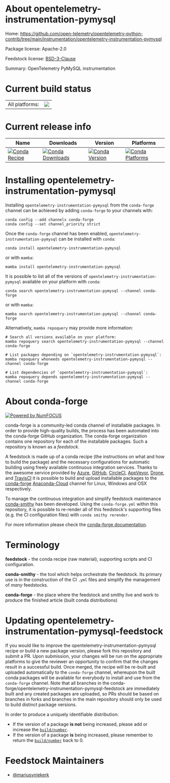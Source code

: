 About opentelemetry-instrumentation-pymysql
===========================================

Home: https://github.com/open-telemetry/opentelemetry-python-contrib/tree/main/instrumentation/opentelemetry-instrumentation-pymysql

Package license: Apache-2.0

Feedstock license: [BSD-3-Clause](https://github.com/conda-forge/opentelemetry-instrumentation-pymysql-feedstock/blob/main/LICENSE.txt)

Summary: OpenTelemetry PyMySQL instrumentation

Current build status
====================


<table><tr><td>All platforms:</td>
    <td>
      <a href="https://dev.azure.com/conda-forge/feedstock-builds/_build/latest?definitionId=13861&branchName=main">
        <img src="https://dev.azure.com/conda-forge/feedstock-builds/_apis/build/status/opentelemetry-instrumentation-pymysql-feedstock?branchName=main">
      </a>
    </td>
  </tr>
</table>

Current release info
====================

| Name | Downloads | Version | Platforms |
| --- | --- | --- | --- |
| [![Conda Recipe](https://img.shields.io/badge/recipe-opentelemetry--instrumentation--pymysql-green.svg)](https://anaconda.org/conda-forge/opentelemetry-instrumentation-pymysql) | [![Conda Downloads](https://img.shields.io/conda/dn/conda-forge/opentelemetry-instrumentation-pymysql.svg)](https://anaconda.org/conda-forge/opentelemetry-instrumentation-pymysql) | [![Conda Version](https://img.shields.io/conda/vn/conda-forge/opentelemetry-instrumentation-pymysql.svg)](https://anaconda.org/conda-forge/opentelemetry-instrumentation-pymysql) | [![Conda Platforms](https://img.shields.io/conda/pn/conda-forge/opentelemetry-instrumentation-pymysql.svg)](https://anaconda.org/conda-forge/opentelemetry-instrumentation-pymysql) |

Installing opentelemetry-instrumentation-pymysql
================================================

Installing `opentelemetry-instrumentation-pymysql` from the `conda-forge` channel can be achieved by adding `conda-forge` to your channels with:

```
conda config --add channels conda-forge
conda config --set channel_priority strict
```

Once the `conda-forge` channel has been enabled, `opentelemetry-instrumentation-pymysql` can be installed with `conda`:

```
conda install opentelemetry-instrumentation-pymysql
```

or with `mamba`:

```
mamba install opentelemetry-instrumentation-pymysql
```

It is possible to list all of the versions of `opentelemetry-instrumentation-pymysql` available on your platform with `conda`:

```
conda search opentelemetry-instrumentation-pymysql --channel conda-forge
```

or with `mamba`:

```
mamba search opentelemetry-instrumentation-pymysql --channel conda-forge
```

Alternatively, `mamba repoquery` may provide more information:

```
# Search all versions available on your platform:
mamba repoquery search opentelemetry-instrumentation-pymysql --channel conda-forge

# List packages depending on `opentelemetry-instrumentation-pymysql`:
mamba repoquery whoneeds opentelemetry-instrumentation-pymysql --channel conda-forge

# List dependencies of `opentelemetry-instrumentation-pymysql`:
mamba repoquery depends opentelemetry-instrumentation-pymysql --channel conda-forge
```


About conda-forge
=================

[![Powered by
NumFOCUS](https://img.shields.io/badge/powered%20by-NumFOCUS-orange.svg?style=flat&colorA=E1523D&colorB=007D8A)](https://numfocus.org)

conda-forge is a community-led conda channel of installable packages.
In order to provide high-quality builds, the process has been automated into the
conda-forge GitHub organization. The conda-forge organization contains one repository
for each of the installable packages. Such a repository is known as a *feedstock*.

A feedstock is made up of a conda recipe (the instructions on what and how to build
the package) and the necessary configurations for automatic building using freely
available continuous integration services. Thanks to the awesome service provided by
[Azure](https://azure.microsoft.com/en-us/services/devops/), [GitHub](https://github.com/),
[CircleCI](https://circleci.com/), [AppVeyor](https://www.appveyor.com/),
[Drone](https://cloud.drone.io/welcome), and [TravisCI](https://travis-ci.com/)
it is possible to build and upload installable packages to the
[conda-forge](https://anaconda.org/conda-forge) [Anaconda-Cloud](https://anaconda.org/)
channel for Linux, Windows and OSX respectively.

To manage the continuous integration and simplify feedstock maintenance
[conda-smithy](https://github.com/conda-forge/conda-smithy) has been developed.
Using the ``conda-forge.yml`` within this repository, it is possible to re-render all of
this feedstock's supporting files (e.g. the CI configuration files) with ``conda smithy rerender``.

For more information please check the [conda-forge documentation](https://conda-forge.org/docs/).

Terminology
===========

**feedstock** - the conda recipe (raw material), supporting scripts and CI configuration.

**conda-smithy** - the tool which helps orchestrate the feedstock.
                   Its primary use is in the construction of the CI ``.yml`` files
                   and simplify the management of *many* feedstocks.

**conda-forge** - the place where the feedstock and smithy live and work to
                  produce the finished article (built conda distributions)


Updating opentelemetry-instrumentation-pymysql-feedstock
========================================================

If you would like to improve the opentelemetry-instrumentation-pymysql recipe or build a new
package version, please fork this repository and submit a PR. Upon submission,
your changes will be run on the appropriate platforms to give the reviewer an
opportunity to confirm that the changes result in a successful build. Once
merged, the recipe will be re-built and uploaded automatically to the
`conda-forge` channel, whereupon the built conda packages will be available for
everybody to install and use from the `conda-forge` channel.
Note that all branches in the conda-forge/opentelemetry-instrumentation-pymysql-feedstock are
immediately built and any created packages are uploaded, so PRs should be based
on branches in forks and branches in the main repository should only be used to
build distinct package versions.

In order to produce a uniquely identifiable distribution:
 * If the version of a package **is not** being increased, please add or increase
   the [``build/number``](https://docs.conda.io/projects/conda-build/en/latest/resources/define-metadata.html#build-number-and-string).
 * If the version of a package **is** being increased, please remember to return
   the [``build/number``](https://docs.conda.io/projects/conda-build/en/latest/resources/define-metadata.html#build-number-and-string)
   back to 0.

Feedstock Maintainers
=====================

* [@mariusvniekerk](https://github.com/mariusvniekerk/)

